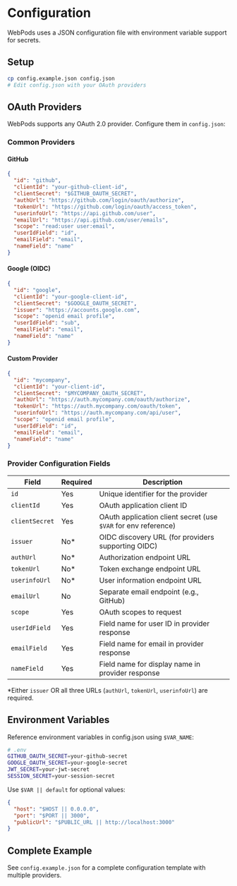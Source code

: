 # Configuration

WebPods uses a JSON configuration file with environment variable support for secrets.

## Setup

```bash
cp config.example.json config.json
# Edit config.json with your OAuth providers
```

## OAuth Providers

WebPods supports any OAuth 2.0 provider. Configure them in `config.json`:

### Common Providers

#### GitHub
```json
{
  "id": "github",
  "clientId": "your-github-client-id",
  "clientSecret": "$GITHUB_OAUTH_SECRET",
  "authUrl": "https://github.com/login/oauth/authorize",
  "tokenUrl": "https://github.com/login/oauth/access_token",
  "userinfoUrl": "https://api.github.com/user",
  "emailUrl": "https://api.github.com/user/emails",
  "scope": "read:user user:email",
  "userIdField": "id",
  "emailField": "email",
  "nameField": "name"
}
```

#### Google (OIDC)
```json
{
  "id": "google",
  "clientId": "your-google-client-id",
  "clientSecret": "$GOOGLE_OAUTH_SECRET",
  "issuer": "https://accounts.google.com",
  "scope": "openid email profile",
  "userIdField": "sub",
  "emailField": "email",
  "nameField": "name"
}
```

#### Custom Provider
```json
{
  "id": "mycompany",
  "clientId": "your-client-id",
  "clientSecret": "$MYCOMPANY_OAUTH_SECRET",
  "authUrl": "https://auth.mycompany.com/oauth/authorize",
  "tokenUrl": "https://auth.mycompany.com/oauth/token",
  "userinfoUrl": "https://auth.mycompany.com/api/user",
  "scope": "openid email profile",
  "userIdField": "id",
  "emailField": "email",
  "nameField": "name"
}
```

### Provider Configuration Fields

| Field | Required | Description |
|-------|----------|-------------|
| `id` | Yes | Unique identifier for the provider |
| `clientId` | Yes | OAuth application client ID |
| `clientSecret` | Yes | OAuth application client secret (use `$VAR` for env reference) |
| `issuer` | No* | OIDC discovery URL (for providers supporting OIDC) |
| `authUrl` | No* | Authorization endpoint URL |
| `tokenUrl` | No* | Token exchange endpoint URL |
| `userinfoUrl` | No* | User information endpoint URL |
| `emailUrl` | No | Separate email endpoint (e.g., GitHub) |
| `scope` | Yes | OAuth scopes to request |
| `userIdField` | Yes | Field name for user ID in provider response |
| `emailField` | Yes | Field name for email in provider response |
| `nameField` | Yes | Field name for display name in provider response |

*Either `issuer` OR all three URLs (`authUrl`, `tokenUrl`, `userinfoUrl`) are required.

## Environment Variables

Reference environment variables in config.json using `$VAR_NAME`:

```bash
# .env
GITHUB_OAUTH_SECRET=your-github-secret
GOOGLE_OAUTH_SECRET=your-google-secret
JWT_SECRET=your-jwt-secret
SESSION_SECRET=your-session-secret
```

Use `$VAR || default` for optional values:

```json
{
  "host": "$HOST || 0.0.0.0",
  "port": "$PORT || 3000",
  "publicUrl": "$PUBLIC_URL || http://localhost:3000"
}
```

## Complete Example

See `config.example.json` for a complete configuration template with multiple providers.